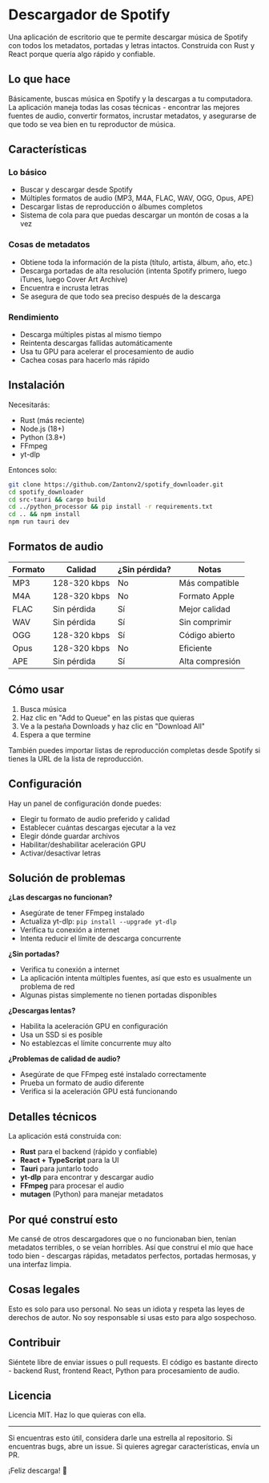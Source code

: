 # Descargador de Spotify

Una aplicación de escritorio que te permite descargar música de Spotify con todos los metadatos, portadas y letras intactos. Construida con Rust y React porque quería algo rápido y confiable.

## Lo que hace

Básicamente, buscas música en Spotify y la descargas a tu computadora. La aplicación maneja todas las cosas técnicas - encontrar las mejores fuentes de audio, convertir formatos, incrustar metadatos, y asegurarse de que todo se vea bien en tu reproductor de música.

## Características

### Lo básico
- Buscar y descargar desde Spotify
- Múltiples formatos de audio (MP3, M4A, FLAC, WAV, OGG, Opus, APE)
- Descargar listas de reproducción o álbumes completos
- Sistema de cola para que puedas descargar un montón de cosas a la vez

### Cosas de metadatos
- Obtiene toda la información de la pista (título, artista, álbum, año, etc.)
- Descarga portadas de alta resolución (intenta Spotify primero, luego iTunes, luego Cover Art Archive)
- Encuentra e incrusta letras
- Se asegura de que todo sea preciso después de la descarga

### Rendimiento
- Descarga múltiples pistas al mismo tiempo
- Reintenta descargas fallidas automáticamente
- Usa tu GPU para acelerar el procesamiento de audio
- Cachea cosas para hacerlo más rápido

## Instalación

Necesitarás:
- Rust (más reciente)
- Node.js (18+)
- Python (3.8+)
- FFmpeg
- yt-dlp

Entonces solo:
```bash
git clone https://github.com/Zantonv2/spotify_downloader.git
cd spotify_downloader
cd src-tauri && cargo build
cd ../python_processor && pip install -r requirements.txt
cd .. && npm install
npm run tauri dev
```

## Formatos de audio

| Formato | Calidad | ¿Sin pérdida? | Notas |
|---------|---------|---------------|-------|
| MP3 | 128-320 kbps | No | Más compatible |
| M4A | 128-320 kbps | No | Formato Apple |
| FLAC | Sin pérdida | Sí | Mejor calidad |
| WAV | Sin pérdida | Sí | Sin comprimir |
| OGG | 128-320 kbps | Sí | Código abierto |
| Opus | 128-320 kbps | No | Eficiente |
| APE | Sin pérdida | Sí | Alta compresión |

## Cómo usar

1. Busca música
2. Haz clic en "Add to Queue" en las pistas que quieras
3. Ve a la pestaña Downloads y haz clic en "Download All"
4. Espera a que termine

También puedes importar listas de reproducción completas desde Spotify si tienes la URL de la lista de reproducción.

## Configuración

Hay un panel de configuración donde puedes:
- Elegir tu formato de audio preferido y calidad
- Establecer cuántas descargas ejecutar a la vez
- Elegir dónde guardar archivos
- Habilitar/deshabilitar aceleración GPU
- Activar/desactivar letras

## Solución de problemas

**¿Las descargas no funcionan?**
- Asegúrate de tener FFmpeg instalado
- Actualiza yt-dlp: `pip install --upgrade yt-dlp`
- Verifica tu conexión a internet
- Intenta reducir el límite de descarga concurrente

**¿Sin portadas?**
- Verifica tu conexión a internet
- La aplicación intenta múltiples fuentes, así que esto es usualmente un problema de red
- Algunas pistas simplemente no tienen portadas disponibles

**¿Descargas lentas?**
- Habilita la aceleración GPU en configuración
- Usa un SSD si es posible
- No establezcas el límite concurrente muy alto

**¿Problemas de calidad de audio?**
- Asegúrate de que FFmpeg esté instalado correctamente
- Prueba un formato de audio diferente
- Verifica si la aceleración GPU está funcionando

## Detalles técnicos

La aplicación está construida con:
- **Rust** para el backend (rápido y confiable)
- **React + TypeScript** para la UI
- **Tauri** para juntarlo todo
- **yt-dlp** para encontrar y descargar audio
- **FFmpeg** para procesar el audio
- **mutagen** (Python) para manejar metadatos

## Por qué construí esto

Me cansé de otros descargadores que o no funcionaban bien, tenían metadatos terribles, o se veían horribles. Así que construí el mío que hace todo bien - descargas rápidas, metadatos perfectos, portadas hermosas, y una interfaz limpia.

## Cosas legales

Esto es solo para uso personal. No seas un idiota y respeta las leyes de derechos de autor. No soy responsable si usas esto para algo sospechoso.

## Contribuir

Siéntete libre de enviar issues o pull requests. El código es bastante directo - backend Rust, frontend React, Python para procesamiento de audio.

## Licencia

Licencia MIT. Haz lo que quieras con ella.

---

Si encuentras esto útil, considera darle una estrella al repositorio. Si encuentras bugs, abre un issue. Si quieres agregar características, envía un PR.

¡Feliz descarga! 🎵
